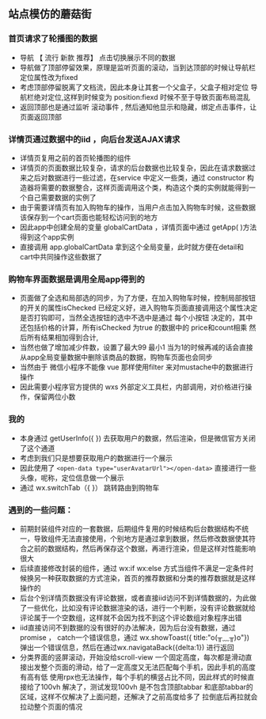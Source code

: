 ## 站点模仿的蘑菇街

### 首页请求了轮播图的数据
* 导航 【 流行   新款   推荐】  点击切换展示不同的数据
* 导航做了顶部停留效果，原理是监听页面的滚动，当到达顶部的时候让导航栏定位属性改为fixed
* 考虑顶部停留脱离了文档流，因此本身让其套一个父盒子，父盒子相对定位  导航栏绝对定位,这样到时候变为  position:fiexd 时候不至于导致页面布局混乱
* 返回顶部也是通过监听 滚动事件  ,  然后通知他显示和隐藏，绑定点击事件，让页面返回顶部



### 详情页通过数据中的iid  ，向后台发送AJAX请求

* 详情页复用之前的首页轮播图的组件
* 详情页的页面数据比较复杂，请求的后台数据也比较复杂，因此在请求数据过来之后对数据进行一些过滤，在service 中定义一些类，通过 constructor 构造器将需要的数据整合，这样页面调用这个类，构造这个类的实例就能得到一个自己需要数据的实例了
* 由于需要详情页有加入购物车的操作，当用户点击加入购物车时候，这些数据该保存到一个cart页面也能轻松访问到的地方
* 因此app中创建全局的变量  globalCartData  ，详情页面中通过 getApp( )方法得到这个app实例
* 直接调用 app.globalCartData  拿到这个全局变量，此时就方便在detail和 cart中共同操作这些数据了



### 购物车界面数据是调用全局app得到的

* 页面做了全选和局部选的同步，为了方便，在加入购物车时候，控制局部按钮的开关的属性isChecked 已经定义好，进入购物车页面直接调用这个属性决定是否打钩即可，当然全选按钮的选中不选中是通过  每个小按钮 决定的，其中还包括价格的计算，所有isChecked 为true  的数据中的  price和count相乘  然后所有结果相加得到合计,
* 当然也做了增加减少件数，设置了最大99  最小1  当为1的时候再减的话会直接从app全局变量数据中删除该商品的数据，购物车页面也会同步
* 当然由于 微信小程序不能像 vue  那样使用filter 来对mustache中的数据进行操作
* 因此需要小程序官方提供的 wxs   外部定义工具栏，内部调用，对价格进行操作，保留两位小数



### 我的  

* 本身通过 getUserInfo({ }) 去获取用户的数据，然后渲染，但是微信官方关闭了这个通道
* 考虑到我们只是想要获取用户的数据进行一个展示
* 因此使用了 ```<open-data type="userAvatarUrl"></open-data>```   直接进行一些  头像，呢称，定位信息做一个展示
* 通过 wx.switchTab（{ }） 跳转路由到购物车



### 遇到的一些问题：

* 前期封装组件对应的一套数据，后期组件复用的时候结构后台数据结构不统一，导致组件无法直接使用，个别地方是通过拿到数据，然后修改数据使其符合之前的数据结构，然后再保存这个数据，再进行渲染，但是这样对性能影响很大
* 后续直接修改封装的组件，通过 wx:if     wx:else  方式当组件不满足一定条件时候换另一种获取数据的方式渲染，首页的推荐数据和分类的推荐数据就是这样操作的
* 后台个别详情页数据没有评论数据，或者直接iid访问不到详情数据的，为此做了一些优化，比如没有评论数据渲染的话，进行一个判断，没有评论数据就给评论属于一个空数组，这样就不会因为找不到这个评论数组对象程序出错
* iid直接访问不到数据的没有很好的办法解决，因为后台没有数据，通过promise ， catch一个错误信息，通过 wx.showToast({ title:"o(╥﹏╥)o"})  弹出一个错误信息，然后在通过wx.navigataBack({delta:1})  进行返回
* 分类界面的竖屏滚动，开始没给scroll-view 一个固定高度，每次都是滑动直接出发整个页面的滑动，给了一定高度又无法匹配每个手机，因此手机的高度有高有低 使用rpx也无法操作，每个手机的横竖占比不同，因此样式的时候直接给了100vh   解决了，测试发现100vh 是不包含顶部tabbar  和底部tabbar的区域，这样不仅解决了上面问题，还解决了之前高度给多了  拉倒底后再拉就会拉动整个页面的情况

 